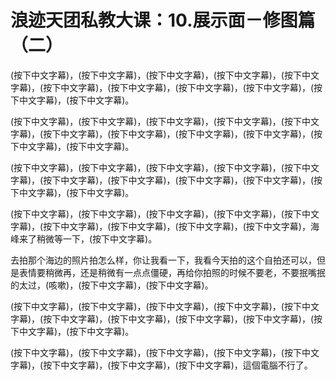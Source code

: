 # 浪迹天团私教大课：10.展示面－修图篇（二）

(按下中文字幕)，(按下中文字幕)，(按下中文字幕)，(按下中文字幕)，(按下中文字幕)，(按下中文字幕)，(按下中文字幕)，(按下中文字幕)，(按下中文字幕)，(按下中文字幕)，(按下中文字幕)。

(按下中文字幕)，(按下中文字幕)，(按下中文字幕)，(按下中文字幕)，(按下中文字幕)，(按下中文字幕)，(按下中文字幕)，(按下中文字幕)，(按下中文字幕)，(按下中文字幕)，(按下中文字幕)。

(按下中文字幕)，(按下中文字幕)，(按下中文字幕)，(按下中文字幕)，(按下中文字幕)，(按下中文字幕)，(按下中文字幕)，(按下中文字幕)，(按下中文字幕)，(按下中文字幕)，(按下中文字幕)。

(按下中文字幕)，(按下中文字幕)，(按下中文字幕)，(按下中文字幕)，(按下中文字幕)，(按下中文字幕)，(按下中文字幕)，(按下中文字幕)，(按下中文字幕)，海峰来了稍微等一下，(按下中文字幕)。

去拍那个海边的照片拍怎么样，你让我看一下，我看今天拍的这个自拍还可以，但是表情要稍微再，还是稍微有一点点僵硬，再给你拍照的时候不要老，不要抿嘴抿的太过，(咳嗽)，(按下中文字幕)，(按下中文字幕)。

(按下中文字幕)，(按下中文字幕)，(按下中文字幕)，(按下中文字幕)，(按下中文字幕)，(按下中文字幕)，(按下中文字幕)，(按下中文字幕)，(按下中文字幕)，(按下中文字幕)，(按下中文字幕)。

(按下中文字幕)，(按下中文字幕)，(按下中文字幕)，(按下中文字幕)，(按下中文字幕)，(按下中文字幕)，(按下中文字幕)，(按下中文字幕)，這個電腦不行了。

